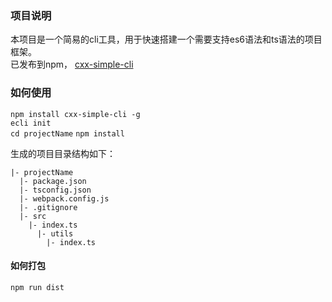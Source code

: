 ### 项目说明
本项目是一个简易的cli工具，用于快速搭建一个需要支持es6语法和ts语法的项目框架。  
已发布到npm， [cxx-simple-cli](https://www.npmjs.com/package/cxx-simple-cli) 

### 如何使用
`npm install cxx-simple-cli -g`  
`ecli init`  
`cd projectName` 
`npm install`  

生成的项目目录结构如下：  
```
|- projectName
  |- package.json
  |- tsconfig.json
  |- webpack.config.js
  |- .gitignore
  |- src
    |- index.ts 
      |- utils
        |- index.ts

```
#### 如何打包  
`npm run dist` 